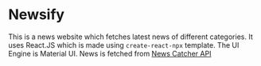 # Newsify

This is a news website which fetches latest news of different categories.
It uses React.JS which is made using ````create-react-npx```` template.
The UI Engine is Material UI.
News is fetched from [News Catcher API](https://newscatcherapi.com/)


